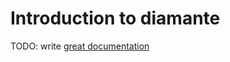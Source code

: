 # Introduction to diamante

TODO: write [great documentation](http://jacobian.org/writing/what-to-write/)
